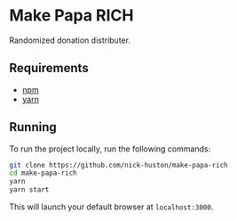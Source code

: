 # Make Papa RICH
Randomized donation distributer.

## Requirements
* [npm](https://www.npmjs.com/)
* [yarn](https://yarnpkg.com/)

## Running
To run the project locally, run the following commands:
```sh
git clone https://github.com/nick-huston/make-papa-rich
cd make-papa-rich
yarn
yarn start
```
This will launch your default browser at `localhost:3000`.
